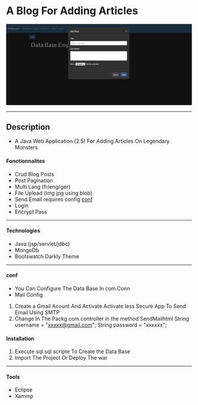 # A Blog For Adding Articles

![Project Image](./img/img.png)

---

## Description

- A Java Web Application (2.5) For Adding Articles On Legendary Monsters

#### Fonctionnalites

- Crud Blog Posts
- Post Pagination
- Multi Lang (fr/eng/ger)
- File Upload (img jpg using blob)
- Send Email requires config [conf](#conf)
- Login
- Encrypt Pass

---

#### Technologies

- Java (jsp/servlet/jdbc)
- MongoDb
- Bootswatch Darkly Theme

---

#### conf

- You Can Configure The Data Base In com.Conn
- Mail Config

1. Create a Gmail Acount And Activate Activate less Secure App To Send Email Using SMTP
2. Change In The Packg com.controller in the method SendMailhtml String username = "xxxxx@gmail.com";
   String password = "xxxxxx";

#### Installation

1. Execute sql.sql scripte To Create the Data Base
2. Import The Project Or Deploy The war

---

#### Tools

- Eclipse
- Xammp
